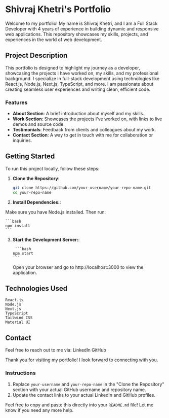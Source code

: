 # Shivraj Khetri's Portfolio

Welcome to my portfolio! My name is Shivraj Khetri, and I am a Full Stack Developer with 4 years of experience in building dynamic and responsive web applications. This repository showcases my skills, projects, and experiences in the world of web development.

## Project Description

This portfolio is designed to highlight my journey as a developer, showcasing the projects I have worked on, my skills, and my professional background. I specialize in full-stack development using technologies like React.js, Node.js, Next.js, TypeScript, and more. I am passionate about creating seamless user experiences and writing clean, efficient code.

### Features

- **About Section**: A brief introduction about myself and my skills.
- **Work Section**: Showcases the projects I've worked on, with links to live demos and source code.
- **Testimonials**: Feedback from clients and colleagues about my work.
- **Contact Section**: A way to get in touch with me for collaboration or inquiries.

## Getting Started

To run this project locally, follow these steps:

1. **Clone the Repository**:

   ```bash
   git clone https://github.com/your-username/your-repo-name.git
   cd your-repo-name
   ```

2. **Install Dependencies:**:

Make sure you have Node.js installed. Then run:

    ```bash
    npm install
    ```

3.  **Start the Development Server:**:

         ```bash
        npm start
        ```

    Open your browser and go to http://localhost:3000 to view the application.

## Technologies Used

    React.js
    Node.js
    Next.js
    TypeScript
    Tailwind CSS
    Material UI

## Contact

Feel free to reach out to me via:
LinkedIn
GitHub

Thank you for visiting my portfolio! I look forward to connecting with you.

### Instructions

1. Replace `your-username` and `your-repo-name` in the "Clone the Repository" section with your actual GitHub username and repository name.
2. Update the contact links to your actual LinkedIn and GitHub profiles.

Feel free to copy and paste this directly into your `README.md` file! Let me know if you need any more help.
